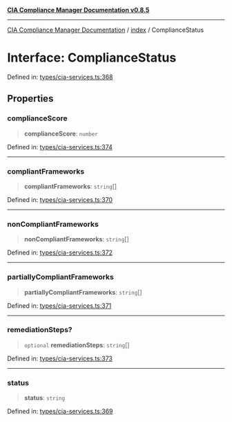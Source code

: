 [**CIA Compliance Manager Documentation v0.8.5**](../../README.md)

***

[CIA Compliance Manager Documentation](../../modules.md) / [index](../README.md) / ComplianceStatus

# Interface: ComplianceStatus

Defined in: [types/cia-services.ts:368](https://github.com/Hack23/cia-compliance-manager/blob/4f2006283e1cd56feb8daea1f810b2bc8c1b1d1b/src/types/cia-services.ts#L368)

## Properties

### complianceScore

> **complianceScore**: `number`

Defined in: [types/cia-services.ts:374](https://github.com/Hack23/cia-compliance-manager/blob/4f2006283e1cd56feb8daea1f810b2bc8c1b1d1b/src/types/cia-services.ts#L374)

***

### compliantFrameworks

> **compliantFrameworks**: `string`[]

Defined in: [types/cia-services.ts:370](https://github.com/Hack23/cia-compliance-manager/blob/4f2006283e1cd56feb8daea1f810b2bc8c1b1d1b/src/types/cia-services.ts#L370)

***

### nonCompliantFrameworks

> **nonCompliantFrameworks**: `string`[]

Defined in: [types/cia-services.ts:372](https://github.com/Hack23/cia-compliance-manager/blob/4f2006283e1cd56feb8daea1f810b2bc8c1b1d1b/src/types/cia-services.ts#L372)

***

### partiallyCompliantFrameworks

> **partiallyCompliantFrameworks**: `string`[]

Defined in: [types/cia-services.ts:371](https://github.com/Hack23/cia-compliance-manager/blob/4f2006283e1cd56feb8daea1f810b2bc8c1b1d1b/src/types/cia-services.ts#L371)

***

### remediationSteps?

> `optional` **remediationSteps**: `string`[]

Defined in: [types/cia-services.ts:373](https://github.com/Hack23/cia-compliance-manager/blob/4f2006283e1cd56feb8daea1f810b2bc8c1b1d1b/src/types/cia-services.ts#L373)

***

### status

> **status**: `string`

Defined in: [types/cia-services.ts:369](https://github.com/Hack23/cia-compliance-manager/blob/4f2006283e1cd56feb8daea1f810b2bc8c1b1d1b/src/types/cia-services.ts#L369)
